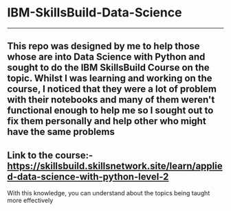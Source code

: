 # IBM-SkillsBuild-Data-Science
---
This repo was designed by me to help those whose are into Data Science with Python and sought to do the IBM SkillsBuild Course on the topic. Whilst I was learning and working on the course, I noticed that they were a lot of problem with their notebooks and many of them weren't functional enough to help me so I sought out to fix them personally and help other who might have the same problems
---
Link to the course:-  https://skillsbuild.skillsnetwork.site/learn/applied-data-science-with-python-level-2
---
With this knowledge, you can understand about the topics being taught more effectively
